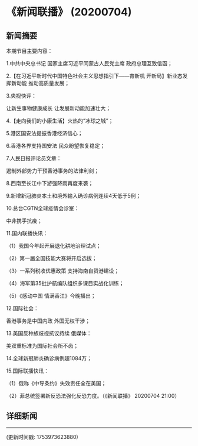 # 《新闻联播》 (20200704)

## 新闻摘要

本期节目主要内容：

1.中共中央总书记 国家主席习近平同蒙古人民党主席 政府总理互致信函；

2.【在习近平新时代中国特色社会主义思想指引下——育新机 开新局】新业态发挥新动能 推动高质量发展；

3.央视快评：

让新生事物健康成长 让发展新动能加速壮大；

4.【走向我们的小康生活】火热的“冰球之城”；

5.港区国安法提振香港经济信心；

6.香港各界支持国安法 民众盼望恢复稳定；

7.人民日报评论员文章：

遏制外部势力干预香港事务的法律利剑；

8.西南至长江中下游强降雨再度来袭；

9.新增新冠肺炎本土和境外输入确诊病例连续4天低于5例；

10.总台CGTN全球疫情会诊室：

中非携手抗疫；

11.国内联播快讯：

（1）我国今年起开展退化耕地治理试点；

（2）第一届全国技能大赛将开启选拔；

（3）一系列税收优惠政策 支持海南自贸港建设；

（4）海军第35批护航编队组织多课目实战化训练；

（5）《感动中国 情满香江》今晚播出；

12.国际社会：

香港事务是中国内政 外国无权干涉；

13.美国反种族歧视抗议持续 俄媒体：

美双重标准为国际社会所不齿；

14.全球新冠肺炎确诊病例超1084万；

15.国际联播快讯：

（1）俄称《中导条约》失效责任全在美国；

（2）菲总统签署新反恐法强化反恐力度。（《新闻联播》 20200704 21:00）

## 详细新闻

---

(更新时间戳: 1753973623880)

